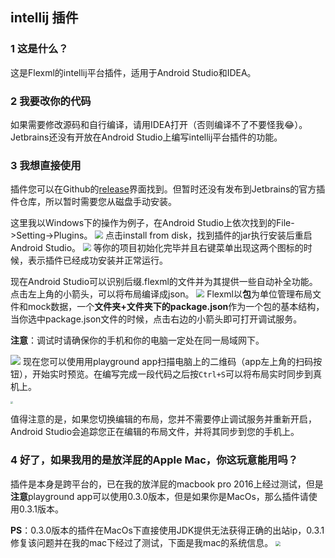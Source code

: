 ## intellij 插件
### 1 这是什么？
这是Flexml的intellij平台插件，适用于Android Studio和IDEA。

### 2 我要改你的代码

如果需要修改源码和自行编译，请用IDEA打开（否则编译不了不要怪我😂）。Jetbrains还没有开放在Android Studio上编写intellij平台插件的功能。
### 3 我想直接使用
插件您可以在Github的[release](https://github.com/sanyuankexie/Flexml/releases)界面找到。但暂时还没有发布到Jetbrains的官方插件仓库，所以暂时需要您从磁盘手动安装。

这里我以Windows下的操作为例子，在Android Studio上依次找到的File->Setting->Plugins。
<img src="https://i.loli.net/2020/02/21/xEMjaQe9nhsW7qT.png" style="zoom: 80%;" />
点击install from disk，找到插件的jar执行安装后重启Android Studio。
<img src="https://i.loli.net/2020/02/21/oiYmGT2PdZs5E1C.png" style="zoom: 80%;" />
等你的项目初始化完毕并且右键菜单出现这两个图标的时候，表示插件已经成功安装并正常运行。

现在Android Studio可以识别后缀.flexml的文件并为其提供一些自动补全功能。点击左上角的小箭头，可以将布局编译成json。
<img src="https://i.loli.net/2020/02/21/vB871NSb3wMPpqy.png" style="zoom:80%;" />
Flexml以**包**为单位管理布局文件和mock数据，一个**文件夹+文件夹下的package.json**作为一个包的基本结构，当你选中package.json文件的时候，点击右边的小箭头即可打开调试服务。

**注意**：调试时请确保你的手机和你的电脑一定处在同一局域网下。

![](https://i.loli.net/2020/02/21/6PugQDTYzCdE9Wi.png)
现在您可以使用用playground app扫描电脑上的二维码（app左上角的扫码按钮），开始实时预览。在编写完成一段代码之后按`Ctrl+S`可以将布局实时同步到真机上。

<img src="https://i.loli.net/2020/02/21/ekBAgCSdrMWcOI8.jpg" style="zoom: 25%;" />

值得注意的是，如果您切换编辑的布局，您并不需要停止调试服务并重新开启，Android Studio会追踪您正在编辑的布局文件，并将其同步到您的手机上。

### 4 好了，如果我用的是放洋屁的Apple Mac，你这玩意能用吗？

插件是本身是跨平台的，已在我的放洋屁的macbook pro 2016上经过测试，但是**注意**playground app可以使用0.3.0版本，但是如果你是MacOs，那么插件请使用0.3.1版本。

**PS**：0.3.0版本的插件在MacOs下直接使用JDK提供无法获得正确的出站ip，0.3.1修复该问题并在我的mac下经过了测试，下面是我mac的系统信息。
<img src="https://i.loli.net/2020/02/22/gDM4SXFaHQTmo1B.png" style="zoom:50%;" />







